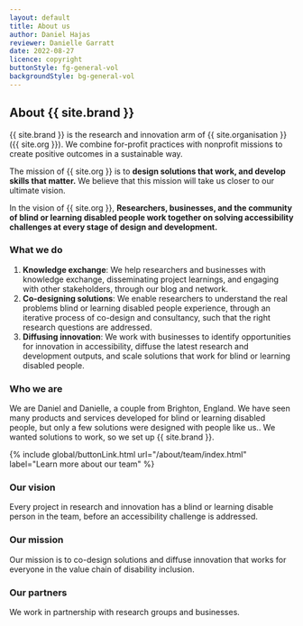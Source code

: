 ```yaml
---
layout: default
title: About us
author: Daniel Hajas
reviewer: Danielle Garratt
date: 2022-08-27
licence: copyright
buttonStyle: fg-general-vol
backgroundStyle: bg-general-vol
---
```


## About {{ site.brand }}

{{ site.brand }} is the research and innovation arm of {{ site.organisation }} ({{ site.org }}).
We combine for-profit practices with nonprofit missions to create positive outcomes in a sustainable way.

The mission of {{ site.org }} is to 
**design solutions that work, and develop skills that matter.**
We believe that this mission will take us closer to our ultimate vision.

In the vision of {{ site.org }}, 
**Researchers, businesses, and the community of blind or learning disabled people work together on solving accessibility challenges at every stage of design and development.**

### What we do

1. **Knowledge exchange**: We help researchers and businesses with knowledge exchange, disseminating project learnings, and engaging with other stakeholders, through our blog and network.
2. **Co-designing solutions**: We enable researchers to understand the real problems blind or learning disabled people experience, through an iterative process of co-design and consultancy, such that the right research questions are addressed.
3. **Diffusing innovation**: We work with businesses to identify opportunities for innovation in accessibility, diffuse the latest research and development outputs, and scale solutions that work for blind or learning disabled people.

### Who we are

We are Daniel and Danielle, a couple from Brighton, England.
We have seen many products and services developed for blind or learning disabled people, but only a few solutions were designed with people like us..
We wanted solutions to work, so we set up {{ site.brand }}.

{% include global/buttonLink.html url="/about/team/index.html" label="Learn more about our team" %}

### Our vision

Every project in research and innovation
has a blind or learning disable person in the team,
before an accessibility challenge is addressed.


### Our mission

Our mission is 
to co-design solutions and diffuse innovation that works
for everyone in the value chain of disability inclusion.

### Our partners

We work in partnership with research groups and businesses.